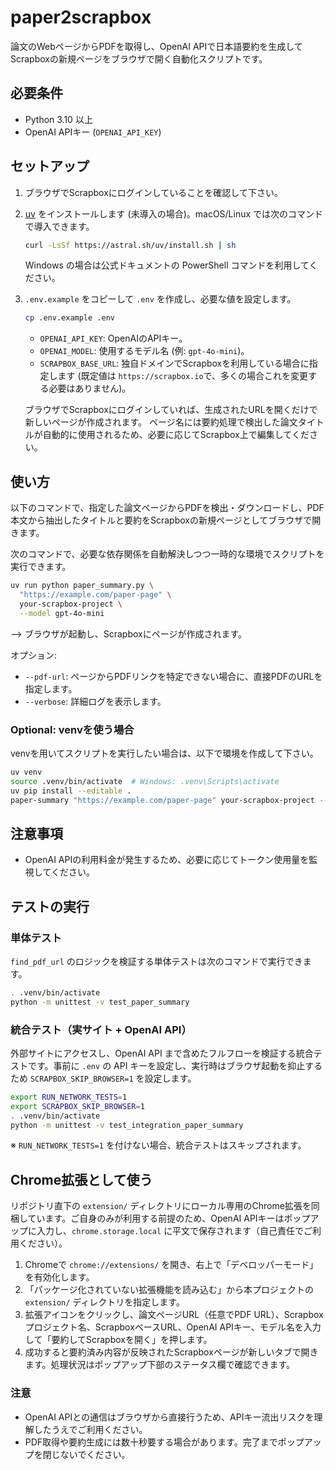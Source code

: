 # paper2scrapbox

論文のWebページからPDFを取得し、OpenAI APIで日本語要約を生成してScrapboxの新規ページをブラウザで開く自動化スクリプトです。

## 必要条件

- Python 3.10 以上
- OpenAI APIキー (`OPENAI_API_KEY`)

## セットアップ

1. ブラウザでScrapboxにログインしていることを確認して下さい。
2. [uv](https://github.com/astral-sh/uv) をインストールします (未導入の場合)。macOS/Linux では次のコマンドで導入できます。
   ```bash
   curl -LsSf https://astral.sh/uv/install.sh | sh
   ```
   Windows の場合は公式ドキュメントの PowerShell コマンドを利用してください。
3. `.env.example` をコピーして `.env` を作成し、必要な値を設定します。
   ```bash
   cp .env.example .env
   ```
   - `OPENAI_API_KEY`: OpenAIのAPIキー。
   - `OPENAI_MODEL`: 使用するモデル名 (例: `gpt-4o-mini`)。
   - `SCRAPBOX_BASE_URL`: 独自ドメインでScrapboxを利用している場合に指定します (既定値は `https://scrapbox.io`で、多くの場合これを変更する必要はありません)。

   ブラウザでScrapboxにログインしていれば、生成されたURLを開くだけで新しいページが作成されます。
   ページ名には要約処理で検出した論文タイトルが自動的に使用されるため、必要に応じてScrapbox上で編集してください。

## 使い方

以下のコマンドで、指定した論文ページからPDFを検出・ダウンロードし、PDF本文から抽出したタイトルと要約をScrapboxの新規ページとしてブラウザで開きます。

次のコマンドで、必要な依存関係を自動解決しつつ一時的な環境でスクリプトを実行できます。
```bash
uv run python paper_summary.py \
  "https://example.com/paper-page" \
  your-scrapbox-project \
  --model gpt-4o-mini
```

--> ブラウザが起動し、Scrapboxにページが作成されます。

オプション:
- `--pdf-url`: ページからPDFリンクを特定できない場合に、直接PDFのURLを指定します。
- `--verbose`: 詳細ログを表示します。

### Optional: venvを使う場合
venvを用いてスクリプトを実行したい場合は、以下で環境を作成して下さい。

```bash
uv venv
source .venv/bin/activate  # Windows: .venv\Scripts\activate
uv pip install --editable .
paper-summary "https://example.com/paper-page" your-scrapbox-project --model gpt-4.1-mini
```

## 注意事項
- OpenAI APIの利用料金が発生するため、必要に応じてトークン使用量を監視してください。

## テストの実行

### 単体テスト

`find_pdf_url` のロジックを検証する単体テストは次のコマンドで実行できます。

```bash
. .venv/bin/activate
python -m unittest -v test_paper_summary
```

### 統合テスト（実サイト + OpenAI API）

外部サイトにアクセスし、OpenAI API まで含めたフルフローを検証する統合テストです。事前に `.env` の API キーを設定し、実行時はブラウザ起動を抑止するため `SCRAPBOX_SKIP_BROWSER=1` を設定します。

```bash
export RUN_NETWORK_TESTS=1
export SCRAPBOX_SKIP_BROWSER=1
. .venv/bin/activate
python -m unittest -v test_integration_paper_summary
```

※ `RUN_NETWORK_TESTS=1` を付けない場合、統合テストはスキップされます。

## Chrome拡張として使う

リポジトリ直下の `extension/` ディレクトリにローカル専用のChrome拡張を同梱しています。ご自身のみが利用する前提のため、OpenAI APIキーはポップアップに入力し、`chrome.storage.local` に平文で保存されます（自己責任でご利用ください）。

1. Chromeで `chrome://extensions/` を開き、右上で「デベロッパーモード」を有効化します。
2. 「パッケージ化されていない拡張機能を読み込む」から本プロジェクトの `extension/` ディレクトリを指定します。
3. 拡張アイコンをクリックし、論文ページURL（任意でPDF URL）、Scrapboxプロジェクト名、ScrapboxベースURL、OpenAI APIキー、モデル名を入力して「要約してScrapboxを開く」を押します。
4. 成功すると要約済み内容が反映されたScrapboxページが新しいタブで開きます。処理状況はポップアップ下部のステータス欄で確認できます。

### 注意
- OpenAI APIとの通信はブラウザから直接行うため、APIキー流出リスクを理解したうえでご利用ください。
- PDF取得や要約生成には数十秒要する場合があります。完了までポップアップを閉じないでください。
